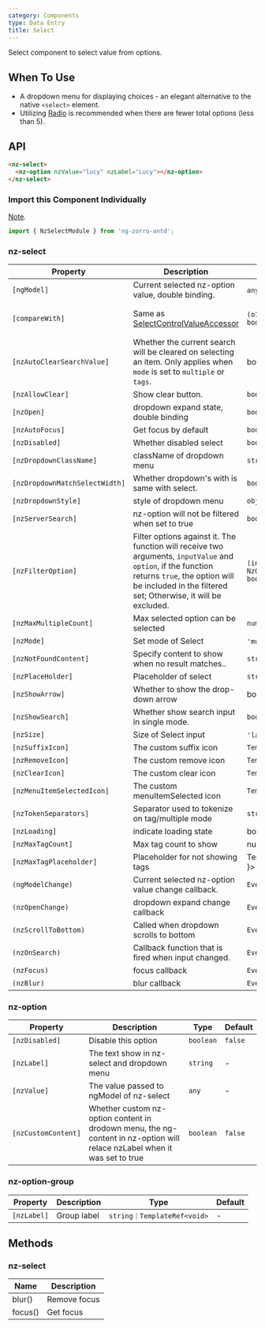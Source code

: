 ```yaml
---
category: Components
type: Data Entry
title: Select
---
```


Select component to select value from options.

## When To Use

- A dropdown menu for displaying choices - an elegant alternative to the native `<select>` element.
- Utilizing [Radio](/components/radio/en) is recommended when there are fewer total options (less than 5).

## API

```html
<nz-select>
  <nz-option nzValue="lucy" nzLabel="Lucy"></nz-option>
</nz-select>
```

### Import this Component Individually

[Note](/docs/getting-started/en#import-a-component-individually).

```ts
import { NzSelectModule } from 'ng-zorro-antd';
```

### nz-select

| Property | Description | Type | Default |
| -------- | ----------- | ---- | ------- |
| `[ngModel]` | Current selected nz-option value, double binding. | `any｜any[]` | - |
| `[compareWith]` | Same as [SelectControlValueAccessor](https://angular.io/api/forms/SelectControlValueAccessor#caveat-option-selection) | `(o1: any, o2: any) => boolean` | `(o1: any, o2: any) => o1===o2` |
| `[nzAutoClearSearchValue]` | Whether the current search will be cleared on selecting an item. Only applies when `mode` is set to `multiple` or `tags`. | boolean | `true` |
| `[nzAllowClear]` | Show clear button. | `boolean` | `false` |
| `[nzOpen]` | dropdown expand state, double binding | `boolean` | `false` |
| `[nzAutoFocus]` | Get focus by default | `boolean` | `false` |
| `[nzDisabled]` | Whether disabled select | `boolean` | `false` |
| `[nzDropdownClassName]` | className of dropdown menu | `string` | - |
| `[nzDropdownMatchSelectWidth]` | Whether dropdown's with is same with select. | `boolean` | `true` |
| `[nzDropdownStyle]` | style of dropdown menu | `object` | - |
| `[nzServerSearch]` | nz-option will not be filtered when set to true | `boolean` | `false` |
| `[nzFilterOption]` | Filter options against it. The function will receive two arguments, `inputValue` and `option`, if the function returns `true`, the option will be included in the filtered set; Otherwise, it will be excluded. | `(input?: string, option?: NzOptionComponent) => boolean;` | - |
| `[nzMaxMultipleCount]` |  Max selected option can be selected | `number` | `Infinity` |
| `[nzMode]` | Set mode of Select | `'multiple'｜'tags'｜'default'` | `'default'` |
| `[nzNotFoundContent]` | Specify content to show when no result matches.. | `string` | `'Not Found'` |
| `[nzPlaceHolder]` | Placeholder of select | `string` | - |
| `[nzShowArrow]` | Whether to show the drop-down arrow | boolean | `true` |
| `[nzShowSearch]` | Whether show search input in single mode. | `boolean` | `false` |
| `[nzSize]` | Size of Select input | `'large'｜'small'｜'default'` | `'default'` |
| `[nzSuffixIcon]` | The custom suffix icon | `TemplateRef<void>` | - |
| `[nzRemoveIcon]` | The custom remove icon | `TemplateRef<void>` | - |
| `[nzClearIcon]` | The custom clear icon | `TemplateRef<void>` | - |
| `[nzMenuItemSelectedIcon]` | The custom menuItemSelected icon | `TemplateRef<void>` | - |
| `[nzTokenSeparators]` | Separator used to tokenize on tag/multiple mode | `string[]` | `[]` |
| `[nzLoading]` | indicate loading state | boolean | false |
| `[nzMaxTagCount]` | Max tag count to show| number | - |
| `[nzMaxTagPlaceholder]` | Placeholder for not showing tags | TemplateRef<{ $implicit: any[] }> | - |
| `(ngModelChange)` | Current selected nz-option value change callback. | `EventEmitter<any[]>` | - |
| `(nzOpenChange)` | dropdown expand change callback | `EventEmitter<boolean>` | `false` |
| `(nzScrollToBottom)` | Called when dropdown scrolls to bottom | `EventEmitter<void>` | - |
| `(nzOnSearch)` | Callback function that is fired when input changed. | `EventEmitter<string>` | - |
| `(nzFocus)` | focus callback | `EventEmitter<void>` | - |
| `(nzBlur)` | blur callback | `EventEmitter<void>` | - |

### nz-option

| Property | Description | Type | Default |
| -------- | ----------- | ---- | ------- |
| `[nzDisabled]` | Disable this option | `boolean` | `false` |
| `[nzLabel]` | The text show in nz-select and dropdown menu | `string` | - |
| `[nzValue]` | The value passed to ngModel of nz-select | `any ` | - |
| `[nzCustomContent]` | Whether custom nz-option content in drodown menu, the ng-content in nz-option will relace nzLabel when it was set to true | `boolean` | `false` |

### nz-option-group

| Property | Description | Type | Default |
| -------- | ----------- | ---- | ------- |
| `[nzLabel]` | Group label | `string｜TemplateRef<void>` | - |

## Methods

### nz-select

| Name | Description |
| --- | --- |
| blur() | Remove focus |
| focus() | Get focus |
